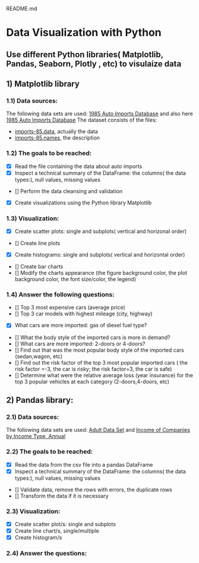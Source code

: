 README.md
# Data Visualization with Python
## Use different Python libraries( Matplotlib, Pandas, Seaborn, Plotly , etc) to visulaize data

## 1) Matplotlib library
### 1.1) Data sources:
The following data sets are used: [1985 Auto Imports Database](https://archive.ics.uci.edu/ml/datasets/Automobile)
and also here [1985 Auto Imports Database](https://archive.ics.uci.edu/ml/machine-learning-databases/autos/)
The dataset consists of the files:
- [imports-85.data](https://archive.ics.uci.edu/ml/machine-learning-databases/autos/), actually the data
- [imports-85.names](https://archive.ics.uci.edu/ml/machine-learning-databases/autos/), the description

### 1.2) The goals to be reached:
- [x] Read the file containing the data about auto imports
- [x] Inspect a technical summary of the DataFrame: the columns( the data types:), null values, missing values
- [] Perform the data cleansing and validation
- [x] Create visualizations using the Python library Matplotlib

### 1.3) Visualization:
- [x] Create scatter plots: single and subplots( vertical and horizonal order)
- [] Create line plots
- [x] Create histograms: single and subplots( vertical and horizontal order)
- [] Create bar charts
- [] Modify the charts appearance (the figure background color, the plot background color, the font size/color, the legend)

### 1.4) Answer the following questions:
- [] Top 3 most expensive cars (average price)
- [] Top 3 car models with highest mileage (city, highway)
- [x] What cars are more imported: gas of diesel fuel type?
- [] What the body style of the imported cars is more in demand?
- [] What cars are more imported: 2-doors or 4-doors?
- [] Find out that was the most popular body style of the imported cars (sedan,wagon, etc)
- [] Find out the risk factor of  the top 3 most popular imported cars ( the risk factor =-3, the car is risky; the risk     factor=3, the car is safe)
- [] Determine what were the relative average loss (year insurance) for the top 3 popular vehicles at each category (2-doors,4-doors, etc)


## 2) Pandas library:
### 2.1) Data sources:
The following data sets are used:
[Adult Data Set](https://archive.ics.uci.edu/ml/datasets/Adult) 
and
[Income of Companies by Income Type, Annual](https://data.gov.sg/dataset/income-of-companies-by-income-type-annual?resource_id=3b64eaf4-78d7-4312-8167-1a423b83d0db)

### 2.2) The goals to be reached:
- [x] Read the data from the csv file into a pandas DataFrame 
- [x] Inspect a technical summary of the DataFrame: the columns( the data types:), null values, missing values
- [] Validate data, remove the rows with errors, the duplicate rows 
- [] Transform the data if it is necessary 
### 2.3) Visualization:
- [x] Create scatter plot/s: single and subplots
- [x] Create line chart/s, single/multiple
- [x] Create histogram/s
### 2.4) Answer the questions:


